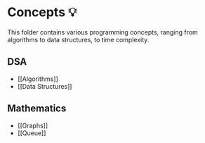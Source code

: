 # Concepts 💡
This folder contains various programming concepts, ranging from algorithms to data structures, to time complexity.
## DSA
- [[Algorithms]]
- [[Data Structures]]
## Mathematics
- [[Graphs]]
- [[Queue]]